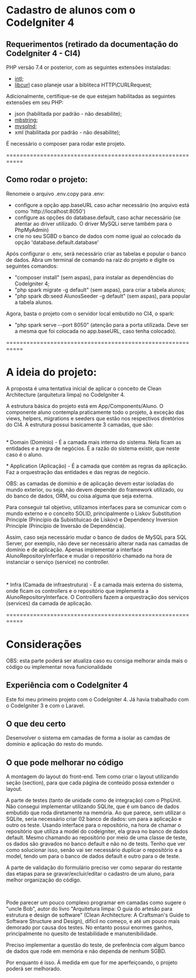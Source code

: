 # Cadastro de alunos com o CodeIgniter 4

## Requerimentos (retirado da documentação do CodeIgniter 4 - CI4)

PHP versão 7.4 or posterior, com as seguintes extensões instaladas:
 - [intl](http://php.net/manual/en/intl.requirements.php);
 - [libcurl](http://php.net/manual/en/curl.requirements.php) caso planeje usar a bibliteca HTTP\CURLRequest;

 Adicionalmente, certifique-se de que estejam habilitadas as seguintes extensões em seu PHP:
 - json (habilitada por padrão - não desabilite);
 - [mbstring](http://php.net/manual/en/mbstring.installation.php);
 - [mysqlnd](http://php.net/manual/en/mysqlnd.install.php);
 - xml (habilitada por padrão - não desabilite);

É necessário o composer para rodar este projeto.

===========================================================

## Como rodar o projeto:

 Renomeie o arquivo .env.copy para .env:
 - configure a opção app.baseURL caso achar necessário (no arquivo está como 'http://localhost:8050')
 - configure as opções do database.default, caso achar necessário (se atentar ao driver utilizado. O driver MySQLi serve também para o PhpMyAdmin)
 - crie no seu SGBD o banco de dados com nome igual ao colocado da opção 'database.default.database'
 
 Após configurar o .env, será necessário criar as tabelas e popular o banco de dados. Abra um terminal de comando na raiz do projeto e digite os seguintes comandos:
 - "composer install" (sem aspas), para instalar as dependências do CodeIgniter 4;
 - "php spark migrate -g default" (sem aspas), para criar a tabela alunos;
 - "php spark db:seed AlunosSeeder -g default" (sem aspas), para popular a tabela alunos.
 
 Agora, basta o projeto com o servidor local embutido no CI4, o spark:
 - "php spark serve --port 8050" (atenção para a porta utilizada. Deve ser a mesma que foi colocada no app.baseURL, caso tenha colocado).
 
===========================================================

# A ideia do projeto:

A proposta é uma tentativa inicial de aplicar o conceito de Clean Architecture (arquitetura limpa) no CodeIgniter 4.

A estrutura básica do projeto está em App/Components/Aluno. O componente aluno contempla praticamente todo o projeto, à exceção das views, helpers, migrations e seeders que estão nos respectivos diretórios do CI4. A estrutura possui basicamente 3 camadas, que são:  
<br />
	<p>* Domain (Domínio) - É a camada mais interna do sistema. Nela ficam as entidades e a regra de negócios. É a razão do sistema existir, que neste caso é o aluno.</p>
	<p>* Application (Aplicação) - É a camada que contém as regras da aplicação. Faz a orquestração das entidades e das regras de negócio.</p>
	OBS: as camadas de domínio e de aplicação devem estar isoladas do mundo exterior, ou seja, não devem depender do framework utilizado, ou do banco de dados, ORM, ou coisa alguma que seja externa.
	<p>Para conseguir tal objetivo, utilizamos interfaces para se comunicar com o mundo externo e o conceito SOLID, principalmente o Liskov Substitution Principle (Princípio da Subistituicao de Liskov) e Dependency Inversion Principle (Princípio de Inversão de Dependência).</p>
		<p>Assim, caso seja necessário mudar o banco de dados de MySQL para SQL Server, por exemplo, não deve ser necessário alterar nada nas camadas de domínio e de aplicação. Apenas implementar a interface AlunoRepositoryInferface e mudar o repositório chamado na hora de instanciar o serviço (service) no controller.</p>  
	<p>* Infra (Camada de infraestrutura) - É a camada mais externa do sistema, onde ficam os controllers e o repositório que implementa a AlunoRepositoryInterface. O Controllers fazem a orquestração dos serviços (services) da camada de aplicação.</p>
	
===========================================================

# Considerações

<p>OBS: esta parte poderá ser atualiza caso eu consiga melhorar ainda mais o código ou implementar nova funcionalidade</p>

## Experiência com o CodeIgniter 4
<p>Este foi meu primeiro projeto com o CodeIgniter 4. Já havia trabalhado com o CodeIgniter 3 e com o Laravel.</p>

## O que deu certo
<p>Desenvolver o sistema em camadas de forma a isolar as camdas de domínio e aplicação do resto do mundo.</p>


## O que pode melhorar no código
<p>A montagem do layout do front-end. Tem como criar o layout utilizando seção (section), para que cada página de conteúdo possa extender o layout.</p>
<p>A parte de testes (tanto de unidade como de integração) com o PhpUnit. Não consegui implementar utilizando SQLite, que é um banco de dados embutido que roda diretamente na memória. Ao que parece, sem utilizar o SQLite, seria necessário criar 02 banco de dados: um para a aplicação e outro os teste. Usando interface para o repositório, na hora de chamar o repositório que utiliza a model do codeigniter, ela grava no banco de dados default. Mesmo chamando ao repositório por meio de uma classe de teste, os dados são gravados no banco default e não no de tests. Tenho que ver como solucionar isso, senão vai ser necessário duplicar o repositório e a model, tendo um para o banco de dados default e outro para o de teste.</p>
<p>A parte de validação do formulário preciso ver como separar do restante das etapas para se gravar/excluir/editar o cadastro de um aluno, para melhor organização do código.</p>
<br />
<p>Pode parecer um pouco complexo programar em camadas como sugere o "uncle Bob", autor do livro "Arquitetura limpa: O guia do artesão para estrutura e design de software" (Clean Architecture: A Craftsman's Guide to Software Structure and Design), difícil no começo, e até um pouco mais demorado por causa dos testes. No entanto possui enormes ganhos, principalmente no quesito de testabilidade e manutenibilidade.</p>
<p>Preciso implementar a questão do teste, de preferência com algum banco de dados que rode em memória e não dependa de nenhum SGBD.</p>

<p>Por enquanto é isso. Á medida em que for me aperfeiçoando, o projeto poderá ser melhorado.</p>


